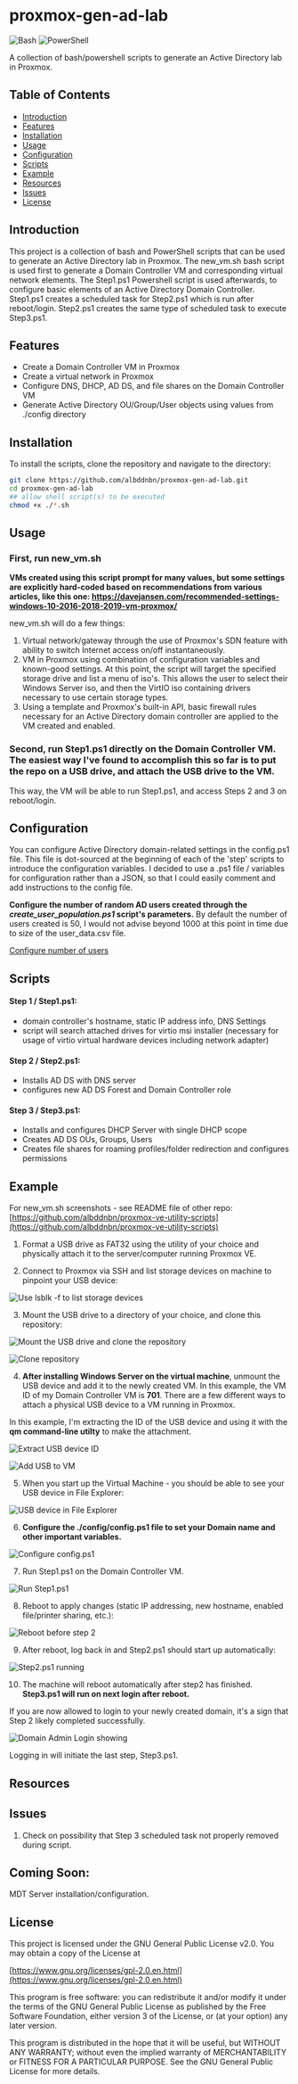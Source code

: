 # proxmox-gen-ad-lab
![Bash](https://img.shields.io/badge/language-Bash-blue.svg)
![PowerShell](https://img.shields.io/badge/language-PowerShell-green.svg)


A collection of bash/powershell scripts to generate an Active Directory lab in Proxmox.

## Table of Contents

- [Introduction](#introduction)
- [Features](#features)
- [Installation](#installation)
- [Usage](#usage)
- [Configuration](#configuration)
- [Scripts](#scripts)
- [Example](#example)
- [Resources](#resources)
- [Issues](#issues)
- [License](#license)

## Introduction

This project is a collection of bash and PowerShell scripts that can be used to generate an Active Directory lab in Proxmox.
The new_vm.sh bash script is used first to generate a Domain Controller VM and corresponding virtual network elements.
The Step1.ps1 Powershell script is used afterwards, to configure basic elements of an Active Directory Domain Controller. Step1.ps1 creates a scheduled task for Step2.ps1 which is run after reboot/login. Step2.ps1 creates the same type of scheduled task to execute Step3.ps1.

## Features

- Create a Domain Controller VM in Proxmox
- Create a virtual network in Proxmox
- Configure DNS, DHCP, AD DS, and file shares on the Domain Controller VM
- Generate Active Directory OU/Group/User objects using values from ./config directory

## Installation

To install the scripts, clone the repository and navigate to the directory:

```sh
git clone https://github.com/albddnbn/proxmox-gen-ad-lab.git
cd proxmox-gen-ad-lab
## allow shell script(s) to be executed
chmod +x ./*.sh
```

## Usage

### First, run new_vm.sh
<b>VMs created using this script prompt for many values, but some settings are explicitly hard-coded based on recommendations from various articles, like this one: https://davejansen.com/recommended-settings-windows-10-2016-2018-2019-vm-proxmox/</b>

new_vm.sh will do a few things:

1. Virtual network/gateway through the use of Proxmox's SDN feature with ability to switch Internet access on/off instantaneously.
2. VM in Proxmox using combination of configuration variables and known-good settings. At this point, the script will target the specified storage drive and list a menu of iso's. This allows the user to select their Windows Server iso, and then the VirtIO iso containing drivers necessary to use certain storage types.
3. Using a template and Proxmox's built-in API, basic firewall rules necessary for an Active Directory domain controller are applied to the VM created and enabled.

### Second, run Step1.ps1 directly on the Domain Controller VM. The easiest way I've found to accomplish this so far is to put the repo on a USB drive, and attach the USB drive to the VM.

This way, the VM will be able to run Step1.ps1, and access Steps 2 and 3 on reboot/login.

## Configuration
You can configure Active Directory domain-related settings in the config.ps1 file. This file is dot-sourced at the beginning of each of the 'step' scripts to introduce the configuration variables. I decided to use a .ps1 file / variables for configuration rather than a JSON, so that I could easily comment and add instructions to the config file.

<b>Configure the number of random AD users created through the <i>create_user_population.ps1</i> script's parameters.</b> By default the number of users created is 50, I would not advise beyond 1000 at this point in time due to size of the user_data.csv file.

[Configure number of users](img/specify_num_users_012.png)

## Scripts

#### Step 1 / Step1.ps1:
- domain controller's hostname, static IP address info, DNS Settings
- script will search attached drives for virtio msi installer (necessary for usage of virtio virtual hardware devices including network adapter)

#### Step 2 / Step2.ps1:
- Installs AD DS with DNS server
- configures new AD DS Forest and Domain Controller role

#### Step 3 / Step3.ps1:
- Installs and configures DHCP Server with single DHCP scope
- Creates AD DS OUs, Groups, Users
- Creates file shares for roaming profiles/folder redirection and configures permissions

## Example

For new_vm.sh screenshots - see README file of other repo: [https://github.com/albddnbn/proxmox-ve-utility-scripts](https://github.com/albddnbn/proxmox-ve-utility-scripts)

1. Format a USB drive as FAT32 using the utility of your choice and physically attach it to the server/computer running Proxmox VE.

2. Connect to Proxmox via SSH and list storage devices on machine to pinpoint your USB device:

![Use lsblk -f to list storage devices](img/list_usb_001.png)

3. Mount the USB drive to a directory of your choice, and clone this repository:

![Mount the USB drive and clone the repository](img/mount_usb_002.png)

![Clone repository](img/clone_repo_003.png)

4. <b>After installing Windows Server on the virtual machine</b>, unmount the USB device and add it to the newly created VM. In this example, the VM ID of my Domain Controller VM is <b>701</b>. There are a few different ways to attach a physical USB device to a VM running in Proxmox.

In this example, I'm extracting the ID of the USB device and using it with the <b>qm command-line utilty</b> to make the attachment.

![Extract USB device ID](img/get_usb_id_004.png)

![Add USB to VM](img/add_usb_to_vm_005.png)

5. When you start up the Virtual Machine - you should be able to see your USB device in File Explorer:

![USB device in File Explorer](img/should_see_usb_when_vm_starts_006.png)

6. <b>Configure the ./config/config.ps1 file to set your Domain name and other important variables.</b>

![Configure config.ps1](img/configure_config_ps1_007.png)

7. Run Step1.ps1 on the Domain Controller VM.

![Run Step1.ps1](img/running_step1_008.png)

8. Reboot to apply changes (static IP addressing, new hostname, enabled file/printer sharing, etc.):

![Reboot before step 2](img/reboot_before_step2_009.png)

9. After reboot, log back in and Step2.ps1 should start up automatically:

![Step2.ps1 running](img/step2_startup_onlogin_010.png)

10. The machine will reboot automatically after step2 has finished. <b>Step3.ps1 will run on next login after reboot.</b>

If you are now allowed to login to your newly created domain, it's a sign that Step 2 likely completed successfully.

![Domain Admin Login showing](img/step2_successful_011.png)

Logging in will initiate the last step, Step3.ps1.

## Resources

## Issues

1. Check on possibility that Step 3 scheduled task not properly removed during script.

## Coming Soon:

MDT Server installation/configuration.

## License

This project is licensed under the GNU General Public License v2.0. You may obtain a copy of the License at

[https://www.gnu.org/licenses/gpl-2.0.en.html](https://www.gnu.org/licenses/gpl-2.0.en.html)

This program is free software: you can redistribute it and/or modify it under the terms of the GNU General Public License as published by the Free Software Foundation, either version 3 of the License, or (at your option) any later version.

This program is distributed in the hope that it will be useful, but WITHOUT ANY WARRANTY; without even the implied warranty of MERCHANTABILITY or FITNESS FOR A PARTICULAR PURPOSE. See the GNU General Public License for more details.

